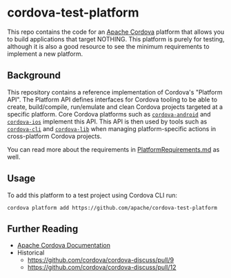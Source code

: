 <!--
#
# Licensed to the Apache Software Foundation (ASF) under one
# or more contributor license agreements.  See the NOTICE file
# distributed with this work for additional information
# regarding copyright ownership.  The ASF licenses this file
# to you under the Apache License, Version 2.0 (the
# "License"); you may not use this file except in compliance
# with the License.  You may obtain a copy of the License at
#
# http://www.apache.org/licenses/LICENSE-2.0
#
# Unless required by applicable law or agreed to in writing,
# software distributed under the License is distributed on an
# "AS IS" BASIS, WITHOUT WARRANTIES OR CONDITIONS OF ANY
#  KIND, either express or implied.  See the License for the
# specific language governing permissions and limitations
# under the License.
#
-->

# cordova-test-platform

This repo contains the code for an [Apache Cordova](http://cordova.apache.org)
platform that allows you to build applications that target NOTHING. This
platform is purely for testing, although it is also a good resource to see the
minimum requirements to implement a new platform.

## Background

This repository contains a reference implementation of Cordova's "Platform API". The Platform API defines interfaces for Cordova tooling to be able to create, build/compile, run/emulate and clean Cordova projects targeted at a specific platform. Core Cordova platforms such as [`cordova-android`](https://github.com/apache/cordova-android) and [`cordova-ios`](https://github.com/apache/cordova-ios) implement this API. This API is then used by tools such as [`cordova-cli`](https://github.com/apache/cordova-cli) and [`cordova-lib`](https://github.com/apache/cordova-lib) when managing platform-specific actions in cross-platform Cordova projects.

You can read more about the requirements in [PlatformRequirements.md](PlatformRequirements.md) as well.

## Usage

To add this platform to a test project using Cordova CLI run:

```
cordova platform add https://github.com/apache/cordova-test-platform
```

## Further Reading

- [Apache Cordova Documentation](http://docs.cordova.io)
- Historical
    - https://github.com/cordova/cordova-discuss/pull/9
    - https://github.com/cordova/cordova-discuss/pull/12
